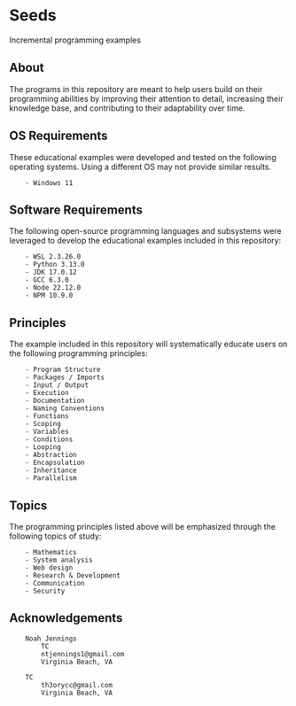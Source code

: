 # Seeds 

Incremental programming examples

## About

The programs in this repository are meant to help users build on their programming abilities by improving their attention to detail, increasing their knowledge base, and contributing to their adaptability over time.

## OS Requirements 

These educational examples were developed and tested on the following operating systems. Using a different OS may not provide similar results.

```
    - Windows 11
```

## Software Requirements

The following open-source programming languages and subsystems were leveraged to develop the educational examples included in this repository:

```
    - WSL 2.3.26.0
    - Python 3.13.0
    - JDK 17.0.12
    - GCC 6.3.0
    - Node 22.12.0
    - NPM 10.9.0
```

## Principles 

The example included in this repository will systematically educate users on the following programming principles:

```
    - Program Structure
    - Packages / Imports
    - Input / Output
    - Execution   
    - Documentation 
    - Naming Conventions 
    - Functions
    - Scoping
    - Variables 
    - Conditions
    - Looping  
    - Abstraction 
    - Encapsulation 
    - Inheritance 
    - Parallelism 
```

## Topics

The programming principles listed above will be emphasized through the following topics of study:

```
    - Mathematics
    - System analysis
    - Web design 
    - Research & Development
    - Communication
    - Security
```

## Acknowledgements

```
    Noah Jennings 
        TC 
        ntjennings1@gmail.com
        Virginia Beach, VA
        
    TC 
        th3orycc@gmail.com
        Virginia Beach, VA
```